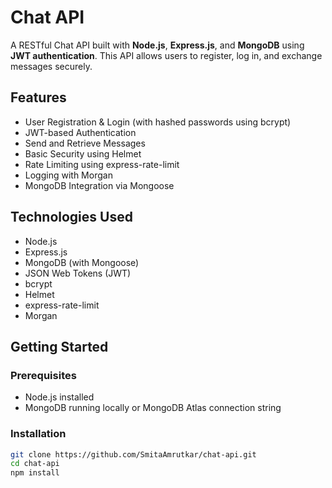 # Chat API

A RESTful Chat API built with **Node.js**, **Express.js**, and **MongoDB** using **JWT authentication**. This API allows users to register, log in, and exchange messages securely.

## Features

- User Registration & Login (with hashed passwords using bcrypt)
- JWT-based Authentication
- Send and Retrieve Messages
- Basic Security using Helmet
- Rate Limiting using express-rate-limit
- Logging with Morgan
- MongoDB Integration via Mongoose

## Technologies Used

- Node.js
- Express.js
- MongoDB (with Mongoose)
- JSON Web Tokens (JWT)
- bcrypt
- Helmet
- express-rate-limit
- Morgan

## Getting Started

### Prerequisites

- Node.js installed
- MongoDB running locally or MongoDB Atlas connection string

### Installation

```bash
git clone https://github.com/SmitaAmrutkar/chat-api.git
cd chat-api
npm install
